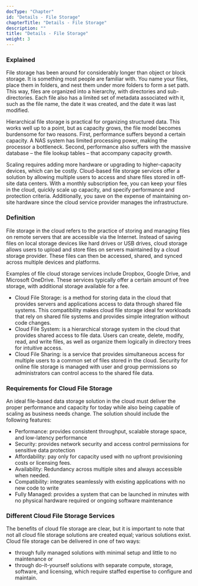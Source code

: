 ```yaml
---
docType: "Chapter"
id: "Details - File Storage"
chapterTitle: "Details - File Storage"
description: ""
title: "Details - File Storage"
weight: 3
---
```



### **Explained**

File storage has been around for considerably longer than object or block storage. It is something most people are familiar with. You name your files, place them in folders, and nest them under more folders to form a set path. This way, files are organized into a hierarchy, with directories and sub-directories. Each file also has a limited set of metadata associated with it, such as the file name, the date it was created, and the date it was last modified.

Hierarchical file storage is practical for organizing structured data. This works well up to a point, but as capacity grows, the file model becomes burdensome for two reasons. First, performance suffers beyond a certain capacity. A NAS system has limited processing power, making the processor a bottleneck. Second, performance also suffers with the massive database – the file lookup tables – that accompany capacity growth.

Scaling requires adding more hardware or upgrading to higher-capacity devices, which can be costly. Cloud-based file storage services offer a solution by allowing multiple users to access and share files stored in off-site data centers. With a monthly subscription fee, you can keep your files in the cloud, quickly scale up capacity, and specify performance and protection criteria. Additionally, you save on the expense of maintaining on-site hardware since the cloud service provider manages the infrastructure.
### **Definition**

File storage in the cloud refers to the practice of storing and managing files on remote servers that are accessible via the Internet. Instead of saving files on local storage devices like hard drives or USB drives, cloud storage allows users to upload and store files on servers maintained by a cloud storage provider. These files can then be accessed, shared, and synced across multiple devices and platforms.

Examples of file cloud storage services include Dropbox, Google Drive, and Microsoft OneDrive. These services typically offer a certain amount of free storage, with additional storage available for a fee.

- Cloud File Storage: is a method for storing data in the cloud that provides servers and applications access to data through shared file systems. This compatibility makes cloud file storage ideal for workloads that rely on shared file systems and provides simple integration without code changes.
- Cloud File System: is a hierarchical storage system in the cloud that provides shared access to file data. Users can create, delete, modify, read, and write files, as well as organize them logically in directory trees for intuitive access.
- Cloud File Sharing: is a service that provides simultaneous access for multiple users to a common set of files stored in the cloud. Security for online file storage is managed with user and group permissions so administrators can control access to the shared file data.

### **Requirements for Cloud File Storage**

An ideal file-based data storage solution in the cloud must deliver the proper performance and capacity for today while also being capable of scaling as business needs change. The solution should include the following features:

- Performance: provides consistent throughput, scalable storage space, and low-latency performance
- Security: provides network security and access control permissions for sensitive data protection
- Affordability: pay only for capacity used with no upfront provisioning costs or licensing fees.
- Availability: Redundancy across multiple sites and always accessible when needed.
- Compatibility: integrates seamlessly with existing applications with no new code to write
- Fully Managed: provides a system that can be launched in minutes with no physical hardware required or ongoing software maintenance

### **Different Cloud File Storage Services**

The benefits of cloud file storage are clear, but it is important to note that not all cloud file storage solutions are created equal; various solutions exist. Cloud file storage can be delivered in one of two ways:

- through fully managed solutions with minimal setup and little to no maintenance or
- through do-it-yourself solutions with separate compute, storage, software, and licensing, which require staffed expertise to configure and maintain.

